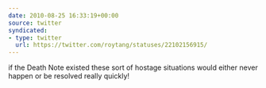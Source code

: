 ```yaml
---
date: 2010-08-25 16:33:19+00:00
source: twitter
syndicated:
- type: twitter
  url: https://twitter.com/roytang/statuses/22102156915/
---
```


if the Death Note existed these sort of hostage situations would either never happen or be resolved really quickly!
